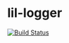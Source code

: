 # lil-logger

[![Build Status](https://travis-ci.org/saggiyogesh/lil-logger.svg?branch=master)](https://travis-ci.org/saggiyogesh/lil-logger)

